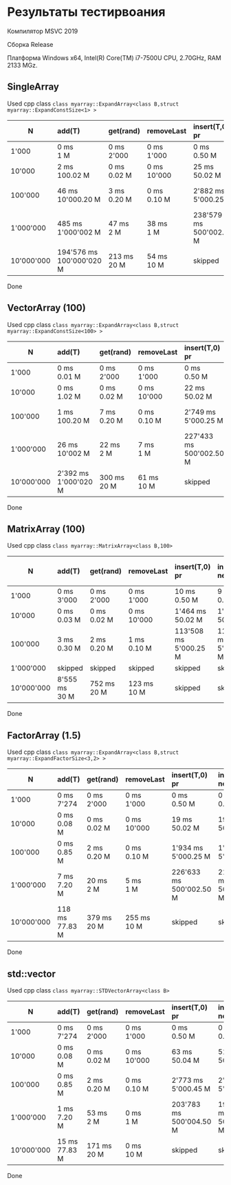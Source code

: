 # Результаты тестирвоания

Компилятор MSVC 2019

Сборка Release

Платформа Windows x64, Intel(R) Core(TM) i7-7500U CPU, 2.70GHz, RAM 2133 MGz.

## SingleArray

Used cpp class ```class myarray::ExpandArray<class B,struct myarray::ExpandConstSize<1> >```

| N | add(T) | get(rand) | removeLast | insert(T,0) pr | insert(T,0) new | remove(T, rand)  | insert(T, rand) new  | mem usage |
|---|:-------|:--------|:---------|:---------------|:--------------- |:---------------- |:-----------------|:------|
| 1'000 |  0 ms <br> 1 M |  0 ms <br> 2'000 |  0 ms <br> 1'000 |  0 ms <br> 0.50 M |  0 ms <br> 1 M |  0 ms <br> 0.28 M |  0 ms <br> 1 M | 0.00 MB |
| 10'000 |  2 ms <br> 100.02 M |  0 ms <br> 0.02 M |  0 ms <br> 10'000 |  25 ms <br> 50.02 M |  2 ms <br> 100.02 M |  0 ms <br> 27.11 M |  2 ms <br> 100.02 M | 0.01 MB |
| 100'000 |  46 ms <br> 10'000.20 M |  3 ms <br> 0.20 M |  0 ms <br> 0.10 M |  2'882 ms <br> 5'000.25 M |  51 ms <br> 10'000.20 M |  5 ms <br> 2'744.23 M |  53 ms <br> 10'000.20 M | 0.10 MB |
| 1'000'000 |  485 ms <br> 1'000'002 M |  47 ms <br> 2 M |  38 ms <br> 1 M |  238'579 ms <br> 500'002.50 M |  288 ms <br> 1'000'002 M |  28 ms <br> 274'384.11 M |  338 ms <br> 1'000'002 M | 0.95 MB |
| 10'000'000 |  194'576 ms <br> 100'000'020 M |  213 ms <br> 20 M |  54 ms <br> 10 M |  skipped | skipped | skipped | skipped |9.54 MB |

Done

## VectorArray (100)

Used cpp class ```class myarray::ExpandArray<class B,struct myarray::ExpandConstSize<100> >```

| N | add(T) | get(rand) | removeLast | insert(T,0) pr | insert(T,0) new | remove(T, rand)  | insert(T, rand) new  | mem usage |
|---|:-------|:--------|:---------|:---------------|:--------------- |:---------------- |:-----------------|:------|
| 1'000 |  0 ms <br> 0.01 M |  0 ms <br> 2'000 |  0 ms <br> 1'000 |  0 ms <br> 0.50 M |  0 ms <br> 0.51 M |  0 ms <br> 0.28 M |  0 ms <br> 0.28 M | 0.00 MB |
| 10'000 |  0 ms <br> 1.02 M |  0 ms <br> 0.02 M |  0 ms <br> 10'000 |  22 ms <br> 50.02 M |  19 ms <br> 50.52 M |  0 ms <br> 27.41 M |  14 ms <br> 28.04 M | 0.01 MB |
| 100'000 |  1 ms <br> 100.20 M |  7 ms <br> 0.20 M |  0 ms <br> 0.10 M |  2'749 ms <br> 5'000.25 M |  2'531 ms <br> 5'050.20 M |  2 ms <br> 2'733.53 M |  1'177 ms <br> 2'814.18 M | 0.10 MB |
| 1'000'000 |  26 ms <br> 10'002 M |  22 ms <br> 2 M |  7 ms <br> 1 M |  227'433 ms <br> 500'002.50 M |  235'647 ms <br> 505'002 M |  28 ms <br> 274'069.32 M |  131'247 ms <br> 281'443.12 M | 0.95 MB |
| 10'000'000 |  2'392 ms <br> 1'000'020 M |  300 ms <br> 20 M |  61 ms <br> 10 M |  skipped | skipped | skipped | skipped |9.54 MB |

Done

## MatrixArray (100)

Used cpp class ```class myarray::MatrixArray<class B,100>```

| N | add(T) | get(rand) | removeLast | insert(T,0) pr | insert(T,0) new | remove(T, rand)  | insert(T, rand) new  | mem usage |
|---|:-------|:--------|:---------|:---------------|:--------------- |:---------------- |:-----------------|:------|
| 1'000 |  0 ms <br> 3'000 |  0 ms <br> 2'000 |  0 ms <br> 1'000 |  10 ms <br> 0.50 M |  9 ms <br> 0.50 M |  8 ms <br> 0.28 M |  5 ms <br> 0.27 M | 0.00 MB |
| 10'000 |  0 ms <br> 0.03 M |  0 ms <br> 0.02 M |  0 ms <br> 10'000 |  1'464 ms <br> 50.02 M |  1'035 ms <br> 50.02 M |  798 ms <br> 27.68 M |  594 ms <br> 27.36 M | 0.01 MB |
| 100'000 |  3 ms <br> 0.30 M |  2 ms <br> 0.20 M |  1 ms <br> 0.10 M |  113'508 ms <br> 5'000.25 M |  115'423 ms <br> 5'000.25 M |  77'818 ms <br> 2'734.33 M |  56'078 ms <br> 2'744.28 M | 0.13 MB |
| 1'000'000  |  skipped             | skipped          | skipped           | skipped  |  skipped | skipped | skipped | skipped | 
| 10'000'000 |  8'555 ms <br> 30 M |  752 ms <br> 20 M |  123 ms <br> 10 M |  skipped | skipped | skipped | skipped |13.35 MB |

Done

## FactorArray (1.5)

Used cpp class ```class myarray::ExpandArray<class B,struct myarray::ExpandFactorSize<3,2> >```

| N | add(T) | get(rand) | removeLast | insert(T,0) pr | insert(T,0) new | remove(T, rand)  | insert(T, rand) new  | mem usage |
|---|:-------|:--------|:---------|:---------------|:--------------- |:---------------- |:-----------------|:------|
| 1'000 |  0 ms <br> 7'274 |  0 ms <br> 2'000 |  0 ms <br> 1'000 |  0 ms <br> 0.50 M |  0 ms <br> 0.50 M |  0 ms <br> 0.27 M |  0 ms <br> 0.28 M | 0.00 MB |
| 10'000 |  0 ms <br> 0.08 M |  0 ms <br> 0.02 M |  0 ms <br> 10'000 |  19 ms <br> 50.02 M |  19 ms <br> 50.05 M |  0 ms <br> 27.43 M |  11 ms <br> 27.43 M | 0.01 MB |
| 100'000 |  0 ms <br> 0.85 M |  2 ms <br> 0.20 M |  0 ms <br> 0.10 M |  1'934 ms <br> 5'000.25 M |  1'935 ms <br> 5'000.53 M |  2 ms <br> 2'741.39 M |  1'068 ms <br> 2'737.76 M | 0.13 MB |
| 1'000'000 |  7 ms <br> 7.20 M |  20 ms <br> 2 M |  5 ms <br> 1 M |  226'633 ms <br> 500'002.50 M |  212'001 ms <br> 500'004.60 M |  29 ms <br> 274'238.75 M |  126'530 ms <br> 274'319.31 M | 1.00 MB |
| 10'000'000 |  118 ms <br> 77.83 M |  379 ms <br> 20 M |  255 ms <br> 10 M |  skipped | skipped | skipped | skipped |11.40 MB |

Done

##  std::vector

Used cpp class ```class myarray::STDVectorArray<class B>```

| N | add(T) | get(rand) | removeLast | insert(T,0) pr | insert(T,0) new | remove(T, rand)  | insert(T, rand) new  | mem usage |
|---|:-------|:--------|:---------|:---------------|:--------------- |:---------------- |:-----------------|:------|
| 1'000 |  0 ms <br> 7'274 |  0 ms <br> 2'000 |  0 ms <br> 1'000 |  0 ms <br> 0.50 M |  0 ms <br> 0.51 M |  0 ms <br> 0.27 M |  0 ms <br> 0.29 M | 0.00 MB |
| 10'000 |  0 ms <br> 0.08 M |  0 ms <br> 0.02 M |  0 ms <br> 10'000 |  63 ms <br> 50.04 M |  51 ms <br> 50.07 M |  0 ms <br> 27.63 M |  15 ms <br> 27.38 M | 0.01 MB |
| 100'000 |  0 ms <br> 0.85 M |  2 ms <br> 0.20 M |  0 ms <br> 0.10 M |  2'773 ms <br> 5'000.45 M |  2'362 ms <br> 5'000.73 M |  2 ms <br> 2'743.22 M |  1'311 ms <br> 2'746.48 M | 0.13 MB |
| 1'000'000 |  1 ms <br> 7.20 M |  53 ms <br> 2 M |  0 ms <br> 1 M |  203'783 ms <br> 500'004.50 M |  196'183 ms <br> 500'006.60 M |  29 ms <br> 274'042.90 M |  117'166 ms <br> 274'374.32 M | 1.00 MB |
| 10'000'000 |  15 ms <br> 77.83 M |  171 ms <br> 20 M |  0 ms <br> 10 M |  skipped | skipped | skipped | skipped |11.40 MB |

Done
